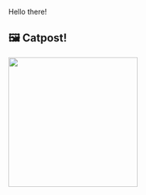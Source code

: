 Hello there!



## 🖼️ Catpost!

<sub>
    <img src="https://cdn2.thecatapi.com/images/hlDfXy9EC.jpg" height="256">
</sub>

